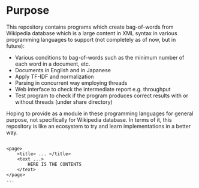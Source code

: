 # Purpose

This repository contains programs which create bag-of-words from Wikipedia database which is a large content in XML syntax in various programming languages to support (not completely as of now, but in future):
 
* Various conditions to bag-of-words such as the minimum number of each word in a document, etc.
* Documents in English and in Japanese
* Apply TF-IDF and normalization 
* Parsing in concurrent way employing threads
* Web interface to check the intermediate report e.g. throughput
* Test program to check if the program produces correct results with or without threads (under share directory)

Hoping to provide as a module in these programming languages for general purpose, not specifically for Wikipedia database. In terms of it, this repository is like an ecosystem to try and learn implementations in a better way.

```

<page>
	<title> ... </title>
	<text ...>
		HERE IS THE CONTENTS
	</text>
</page>
...

```

